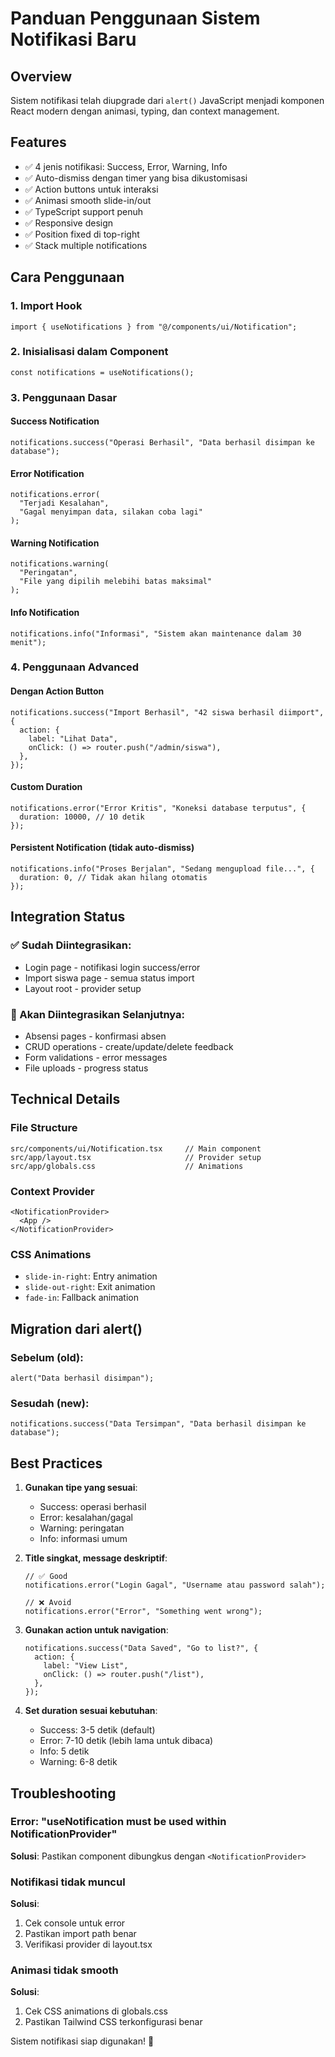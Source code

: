 # Panduan Penggunaan Sistem Notifikasi Baru

## Overview

Sistem notifikasi telah diupgrade dari `alert()` JavaScript menjadi komponen React modern dengan animasi, typing, dan context management.

## Features

- ✅ 4 jenis notifikasi: Success, Error, Warning, Info
- ✅ Auto-dismiss dengan timer yang bisa dikustomisasi
- ✅ Action buttons untuk interaksi
- ✅ Animasi smooth slide-in/out
- ✅ TypeScript support penuh
- ✅ Responsive design
- ✅ Position fixed di top-right
- ✅ Stack multiple notifications

## Cara Penggunaan

### 1. Import Hook

```tsx
import { useNotifications } from "@/components/ui/Notification";
```

### 2. Inisialisasi dalam Component

```tsx
const notifications = useNotifications();
```

### 3. Penggunaan Dasar

#### Success Notification

```tsx
notifications.success("Operasi Berhasil", "Data berhasil disimpan ke database");
```

#### Error Notification

```tsx
notifications.error(
  "Terjadi Kesalahan",
  "Gagal menyimpan data, silakan coba lagi"
);
```

#### Warning Notification

```tsx
notifications.warning(
  "Peringatan",
  "File yang dipilih melebihi batas maksimal"
);
```

#### Info Notification

```tsx
notifications.info("Informasi", "Sistem akan maintenance dalam 30 menit");
```

### 4. Penggunaan Advanced

#### Dengan Action Button

```tsx
notifications.success("Import Berhasil", "42 siswa berhasil diimport", {
  action: {
    label: "Lihat Data",
    onClick: () => router.push("/admin/siswa"),
  },
});
```

#### Custom Duration

```tsx
notifications.error("Error Kritis", "Koneksi database terputus", {
  duration: 10000, // 10 detik
});
```

#### Persistent Notification (tidak auto-dismiss)

```tsx
notifications.info("Proses Berjalan", "Sedang mengupload file...", {
  duration: 0, // Tidak akan hilang otomatis
});
```

## Integration Status

### ✅ Sudah Diintegrasikan:

- Login page - notifikasi login success/error
- Import siswa page - semua status import
- Layout root - provider setup

### 🚧 Akan Diintegrasikan Selanjutnya:

- Absensi pages - konfirmasi absen
- CRUD operations - create/update/delete feedback
- Form validations - error messages
- File uploads - progress status

## Technical Details

### File Structure

```
src/components/ui/Notification.tsx     // Main component
src/app/layout.tsx                     // Provider setup
src/app/globals.css                    // Animations
```

### Context Provider

```tsx
<NotificationProvider>
  <App />
</NotificationProvider>
```

### CSS Animations

- `slide-in-right`: Entry animation
- `slide-out-right`: Exit animation
- `fade-in`: Fallback animation

## Migration dari alert()

### Sebelum (old):

```tsx
alert("Data berhasil disimpan");
```

### Sesudah (new):

```tsx
notifications.success("Data Tersimpan", "Data berhasil disimpan ke database");
```

## Best Practices

1. **Gunakan tipe yang sesuai**:

   - Success: operasi berhasil
   - Error: kesalahan/gagal
   - Warning: peringatan
   - Info: informasi umum

2. **Title singkat, message deskriptif**:

   ```tsx
   // ✅ Good
   notifications.error("Login Gagal", "Username atau password salah");

   // ❌ Avoid
   notifications.error("Error", "Something went wrong");
   ```

3. **Gunakan action untuk navigation**:

   ```tsx
   notifications.success("Data Saved", "Go to list?", {
     action: {
       label: "View List",
       onClick: () => router.push("/list"),
     },
   });
   ```

4. **Set duration sesuai kebutuhan**:
   - Success: 3-5 detik (default)
   - Error: 7-10 detik (lebih lama untuk dibaca)
   - Info: 5 detik
   - Warning: 6-8 detik

## Troubleshooting

### Error: "useNotification must be used within NotificationProvider"

**Solusi**: Pastikan component dibungkus dengan `<NotificationProvider>`

### Notifikasi tidak muncul

**Solusi**:

1. Cek console untuk error
2. Pastikan import path benar
3. Verifikasi provider di layout.tsx

### Animasi tidak smooth

**Solusi**:

1. Cek CSS animations di globals.css
2. Pastikan Tailwind CSS terkonfigurasi benar

Sistem notifikasi siap digunakan! 🎉
